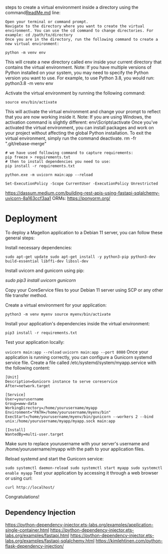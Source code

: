 steps to create a virtual environment inside a directory using the command[ReadMe.md](..%2Finfrastructure%2Fdocker%2FReadMe.md) line:

    Open your terminal or command prompt.
    Navigate to the directory where you want to create the virtual environment. You can use the cd command to change directories. For example: cd /path/to/directory
    Once you are in the directory, run the following command to create a new virtual environment:

`python -m venv env`

This will create a new directory called env inside your current directory that contains the virtual environment.
Note: If you have multiple versions of Python installed on your system, you may need to specify the Python version you want to use. For example, to use Python 3.8, you would run: python3.8 -m venv env

Activate the virtual environment by running the following command:

`source env/bin/activate`

This will activate the virtual environment and change your prompt to reflect that you are now working inside it.
Note: If you are using Windows, the activation command is slightly different: env\Scripts\activate
Once you've activated the virtual environment, you can install packages and work on your project without affecting the global Python installation. To exit the virtual environment, simply run the command deactivate.
rm -fr ".git/rebase-merge"
```
# we have used following command to capture requirements:
pip freeze > requirements.txt
# then to install dependencies you need to use:
pip install -r requirements.txt

python.exe -m uvicorn main:app --reload

```

`Set-ExecutionPolicy -Scope CurrentUser -ExecutionPolicy Unrestricted
`

https://dassum.medium.com/building-rest-apis-using-fastapi-sqlalchemy-uvicorn-8a163ccf3aa1
ORMs:
https://ponyorm.org/


# Deployment

To deploy a Magellon application to a Debian 11 server, you can follow these general steps:

Install necessary dependencies:

`sudo apt-get update
sudo apt-get install -y python3-pip python3-dev build-essential libffi-dev libssl-dev`

Install uvicorn and gunicorn using pip:

_sudo pip3 install uvicorn gunicorn_

Copy your CoreService files to your Debian 11 server using SCP or any other file transfer method.

Create a virtual environment for your application:

`python3 -m venv myenv
source myenv/bin/activate`

Install your application's dependencies inside the virtual environment:

`pip3 install -r requirements.txt`

Test your application locally:

`uvicorn main:app --reload`
`uvicorn main:app --port 8080`
Once your application is running correctly, you can configure a Gunicorn systemd service file. Create a file called /etc/systemd/system/myapp.service with the following content:

```
[Unit]
Description=Gunicorn instance to serve coreservice
After=network.target

[Service]
User=yourusername
Group=www-data
WorkingDirectory=/home/yourusername/myapp
Environment="PATH=/home/yourusername/myenv/bin"
ExecStart=/home/yourusername/myenv/bin/gunicorn --workers 2 --bind unix:/home/yourusername/myapp/myapp.sock main:app

[Install]
WantedBy=multi-user.target
```

Make sure to replace yourusername with your server's username and /home/yourusername/myapp with the path to your application files.

Reload systemd and start the Gunicorn service:

`
sudo systemctl daemon-reload
sudo systemctl start myapp
sudo systemctl enable myapp
`
Test your application by accessing it through a web browser or using curl:

    curl http://localhost/

Congratulations! 


## Dependency Injection
https://python-dependency-injector.ets-labs.org/examples/application-single-container.html
https://python-dependency-injector.ets-labs.org/examples/fastapi.html
https://python-dependency-injector.ets-labs.org/examples/fastapi-sqlalchemy.html
https://kimlehtinen.com/python-flask-dependency-injection/
